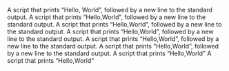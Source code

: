 A script that prints “Hello, World”, followed by a new line to the standard output.
A script that prints “Hello,World”, followed by a new line to the standard output.
A script that prints “Hello,World”, followed by a new line to the standard output.
A script that prints “Hello,World”, followed by a new line to the standard output.
A script that prints “Hello,World”, followed by a new line to the standard output.
A script that prints “Hello,World”, followed by a new line to the standard output.
A script that prints “Hello,World”
A script that prints “Hello,World”

